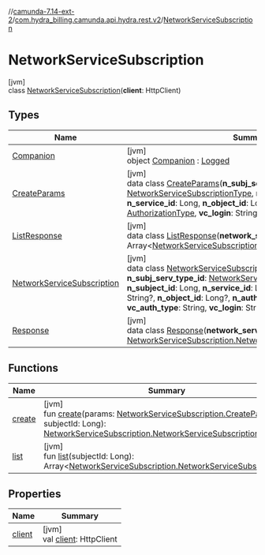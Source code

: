 //[camunda-7.14-ext-2](../../../index.md)/[com.hydra_billing.camunda.api.hydra.rest.v2](../index.md)/[NetworkServiceSubscription](index.md)

# NetworkServiceSubscription

[jvm]\
class [NetworkServiceSubscription](index.md)(**client**: HttpClient)

## Types

| Name | Summary |
|---|---|
| [Companion](-companion/index.md) | [jvm]<br>object [Companion](-companion/index.md) : [Logged](../../com.hydra_billing.camunda.Logger/-logged/index.md) |
| [CreateParams](-create-params/index.md) | [jvm]<br>data class [CreateParams](-create-params/index.md)(**n_subj_serv_type_id**: [NetworkServiceSubscriptionType](../../com.hydra_billing.camunda.api.hydra.common_types/-network-service-subscription-type/index.md), **n_subject_id**: Long, **n_service_id**: Long, **n_object_id**: Long, **n_auth_type_id**: [AuthorizationType](../../com.hydra_billing.camunda.api.hydra.common_types/-authorization-type/index.md), **vc_login**: String) |
| [ListResponse](-list-response/index.md) | [jvm]<br>data class [ListResponse](-list-response/index.md)(**network_service_subscriptions**: Array<[NetworkServiceSubscription.NetworkServiceSubscription](-network-service-subscription/index.md)>) |
| [NetworkServiceSubscription](-network-service-subscription/index.md) | [jvm]<br>data class [NetworkServiceSubscription](-network-service-subscription/index.md)(**n_subj_serv_id**: Long, **n_subj_serv_type_id**: [NetworkServiceSubscriptionType](../../com.hydra_billing.camunda.api.hydra.common_types/-network-service-subscription-type/index.md), **n_subject_id**: Long, **n_service_id**: Long?, **vc_user_service_name**: String?, **n_object_id**: Long?, **n_auth_type_id**: [AuthorizationType](../../com.hydra_billing.camunda.api.hydra.common_types/-authorization-type/index.md), **vc_auth_type**: String, **vc_login**: String?) |
| [Response](-response/index.md) | [jvm]<br>data class [Response](-response/index.md)(**network_service_subscription**: [NetworkServiceSubscription.NetworkServiceSubscription](-network-service-subscription/index.md)) |

## Functions

| Name | Summary |
|---|---|
| [create](create.md) | [jvm]<br>fun [create](create.md)(params: [NetworkServiceSubscription.CreateParams](-create-params/index.md), subjectId: Long): [NetworkServiceSubscription.NetworkServiceSubscription](-network-service-subscription/index.md) |
| [list](list.md) | [jvm]<br>fun [list](list.md)(subjectId: Long): Array<[NetworkServiceSubscription.NetworkServiceSubscription](-network-service-subscription/index.md)> |

## Properties

| Name | Summary |
|---|---|
| [client](client.md) | [jvm]<br>val [client](client.md): HttpClient |

